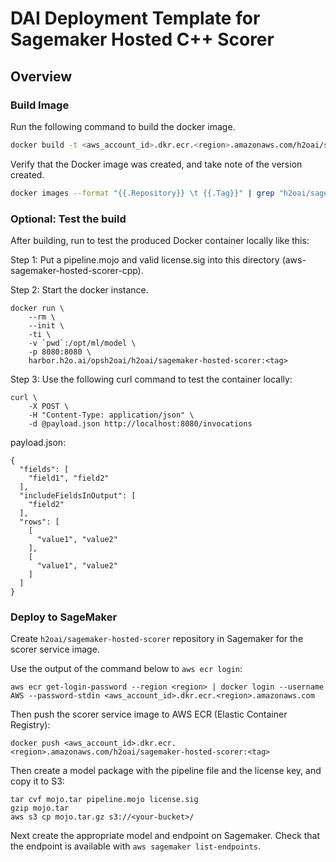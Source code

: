 # DAI Deployment Template for Sagemaker Hosted C++ Scorer

## Overview

### Build Image

Run the following command to build the docker image.

```bash
docker build -t <aws_account_id>.dkr.ecr.<region>.amazonaws.com/h2oai/sagemaker-hosted-scorer:<tag> .
```

Verify that the Docker image was created, and take note of the version created.

```bash
docker images --format "{{.Repository}} \t {{.Tag}}" | grep "h2oai/sagemaker-hosted-scorer"
```

### Optional: Test the build

After building, run to test the produced Docker container locally like this:

Step 1:  Put a pipeline.mojo and valid license.sig into this directory (aws-sagemaker-hosted-scorer-cpp).

Step 2:  Start the docker instance.


```
docker run \
    --rm \
    --init \
    -ti \
    -v `pwd`:/opt/ml/model \
    -p 8080:8080 \
    harbor.h2o.ai/opsh2oai/h2oai/sagemaker-hosted-scorer:<tag>
```
Step 3:  Use the following curl command to test the container locally:

```
curl \
    -X POST \
    -H "Content-Type: application/json" \
    -d @payload.json http://localhost:8080/invocations
```

payload.json:

```
{
  "fields": [
    "field1", "field2"
  ],
  "includeFieldsInOutput": [
    "field2"
  ],
  "rows": [
    [
      "value1", "value2"
    ],
    [
      "value1", "value2"
    ]
  ]
}
```


### Deploy to SageMaker

Create `h2oai/sagemaker-hosted-scorer` repository in Sagemaker for the scorer service image.

Use the output of the command below to `aws ecr login`:

```
aws ecr get-login-password --region <region> | docker login --username AWS --password-stdin <aws_account_id>.dkr.ecr.<region>.amazonaws.com
```

Then push the scorer service image to AWS ECR (Elastic Container Registry):

```
docker push <aws_account_id>.dkr.ecr.<region>.amazonaws.com/h2oai/sagemaker-hosted-scorer:<tag>
```

Then create a model package with the pipeline file and the license key, and copy it to S3:

```
tar cvf mojo.tar pipeline.mojo license.sig
gzip mojo.tar
aws s3 cp mojo.tar.gz s3://<your-bucket>/
```

Next create the appropriate model and endpoint on Sagemaker.
Check that the endpoint is available with `aws sagemaker list-endpoints`.

